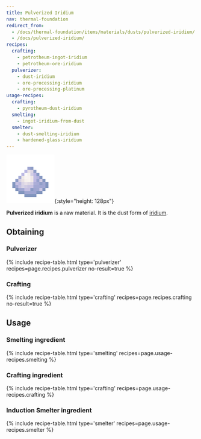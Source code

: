 ```yaml
---
title: Pulverized Iridium
nav: thermal-foundation
redirect_from:
  - /docs/thermal-foundation/items/materials/dusts/pulverized-iridium/
  - /docs/pulverized-iridium/
recipes:
  crafting:
    - petrotheum-ingot-iridium
    - petrotheum-ore-iridium
  pulverizer:
    - dust-iridium
    - ore-processing-iridium
    - ore-processing-platinum
usage-recipes:
  crafting:
    - pyrotheum-dust-iridium
  smelting:
    - ingot-iridium-from-dust
  smelter:
    - dust-smelting-iridium
    - hardened-glass-iridium
---
```


![Pulverized iridium](/assets/images/thermal-foundation/dust-iridium.png){:style="height: 128px"}


**Pulverized iridium** is a raw material. It is the dust form of
[iridium](/docs/thermal-foundation/iridium-ingot/).


Obtaining
---------

### Pulverizer
{% include recipe-table.html type='pulverizer' recipes=page.recipes.pulverizer no-result=true %}

### Crafting
{% include recipe-table.html type='crafting' recipes=page.recipes.crafting no-result=true %}


Usage
-----

### Smelting ingredient
{% include recipe-table.html type='smelting' recipes=page.usage-recipes.smelting %}

### Crafting ingredient
{% include recipe-table.html type='crafting' recipes=page.usage-recipes.crafting %}

### Induction Smelter ingredient
{% include recipe-table.html type='smelter' recipes=page.usage-recipes.smelter %}
